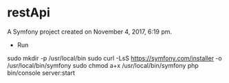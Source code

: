 restApi
=======

A Symfony project created on November 4, 2017, 6:19 pm.


* Run

 sudo mkdir -p /usr/local/bin
 sudo curl -LsS https://symfony.com/installer -o /usr/local/bin/symfony
 sudo chmod a+x /usr/local/bin/symfony
 php bin/console server:start
